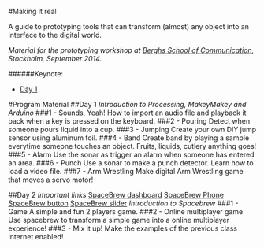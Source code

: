 #Making it real

A guide to prototyping tools that can transform (almost) any object into an interface to the digital world.


*Material for the prototyping workshop at [Berghs School of Communication](http://www.berghs.se/), 
Stockholm, September 2014.*

######Keynote:

* [Day 1 ](https://docs.google.com/presentation/d/1rfqmw0J2BBEFYgNEULkHXIh8TeKBvQVxT_S2VhfnLGs/edit?usp=sharing)


#Program Material
##Day 1
*Introduction to Processing, MakeyMakey and Arduino*
###1 - Sounds, Yeah!
How to import an audio file and playback it back when a key is pressed on the keyboard.
###2 - Pouring
Detect when someone pours liquid into a cup.
###3 - Jumping
Create your own DIY jump sensor using aluminum foil.
###4 - Band
Create band by playing a sample everytime someone touches an object. Fruits, liquids, cutlery anything goes!
###5 - Alarm
Use the sonar as trigger an alarm when someone has entered an area.
###6 - Punch
Use a sonar to make a punch detector. Learn how to load a video file.
###7 - Arm Wrestling
Make digital Arm Wrestling game that moves a servo motor!

##Day 2
*Important links*
[SpaceBrew dashboard](http://spacebrew.github.io/spacebrew/admin/admin.html?server=spacebrew.herokuapp.com&port=80)
[SpaceBrew Phone](http://oakwood.github.io/spacebrew/00_phone/)
[SpaceBrew button](http://spacebrew.github.io/spacebrew.js/spacebrew_button/index.html?server=spacebrew.herokuapp.com&port=80&name=ChangeMyName)
[SpaceBrew slider](http://spacebrew.github.io/spacebrew.js/spacebrew_slider/index.html?server=spacebrew.herokuapp.com&port=80&name=ChangeMyName)
*Introduction to Spacebrew*
###1 - Game
A simple and fun 2 players game.
###2 - Online multiplayer game
Use spacebrew to transform a simple game into a online multiplayer experience!
###3 - Mix it up!
Make the examples of the previous class internet enabled!
